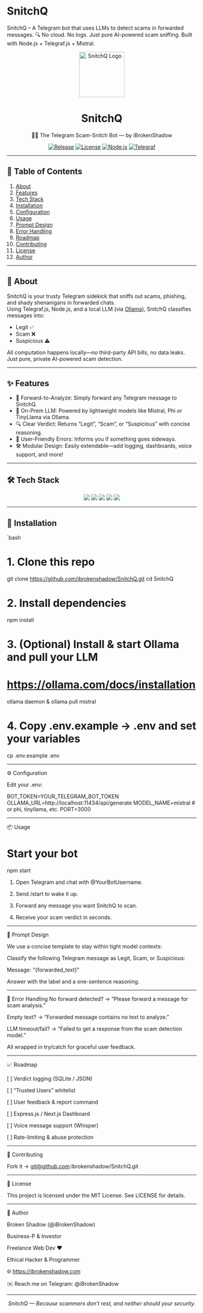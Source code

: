 # SnitchQ
SnitchQ – A Telegram bot that uses LLMs to detect scams in forwarded messages. 🔍 No cloud. No logs. Just pure AI-powered scam sniffing. Built with Node.js + Telegraf.js + Mistral.



<p align="center">
  <img src="https://raw.githubusercontent.com/ibrokenshadow/SnitchQ/main/assets/snitchq-logo.png" alt="SnitchQ Logo" width="120" />
  <h1 align="center">SnitchQ</h1>
  <p align="center">🕵️‍♂️ The Telegram Scam-Snitch Bot — by iBrokenShadow</p>
</p>

<p align="center">
  <a href="https://github.com/ibrokenshadow/SnitchQ/releases"><img src="https://img.shields.io/github/v/release/ibrokenshadow/SnitchQ?style=for-the-badge" alt="Release" /></a>
  <a href="https://github.com/ibrokenshadow/SnitchQ/blob/main/LICENSE"><img src="https://img.shields.io/github/license/ibrokenshadow/SnitchQ?style=for-the-badge" alt="License" /></a>
  <a href="https://nodejs.org/"><img src="https://img.shields.io/badge/Node.js-18.x-green?style=for-the-badge" alt="Node.js" /></a>
  <a href="https://telegraf.js.org/"><img src="https://img.shields.io/badge/Telegraf-4.x-blue?style=for-the-badge" alt="Telegraf" /></a>
</p>

---

## 🚀 Table of Contents
1. [About](#about)  
2. [Features](#features)  
3. [Tech Stack](#tech-stack)  
4. [Installation](#installation)  
5. [Configuration](#configuration)  
6. [Usage](#usage)  
7. [Prompt Design](#prompt-design)  
8. [Error Handling](#error-handling)  
9. [Roadmap](#roadmap)  
10. [Contributing](#contributing)  
11. [License](#license)  
12. [Author](#author)  

---

## 🤖 About
SnitchQ is your trusty Telegram sidekick that sniffs out scams, phishing, and shady shenanigans in forwarded chats.  
Using Telegraf.js, Node.js, and a local LLM (via [Ollama](https://ollama.com/)), SnitchQ classifies messages into:
- Legit ✅  
- Scam ❌  
- Suspicious ⚠️  

All computation happens locally—no third-party API bills, no data leaks. Just pure, private AI-powered scam detection.

---

## ✨ Features
- 📨 Forward-to-Analyze: Simply forward any Telegram message to SnitchQ.  
- 🧠 On-Prem LLM: Powered by lightweight models like Mistral, Phi or TinyLlama via Ollama.  
- 🔍 Clear Verdict: Returns “Legit”, “Scam”, or “Suspicious” with concise reasoning.  
- 🚨 User-Friendly Errors: Informs you if something goes sideways.  
- 🛠️ Modular Design: Easily extendable—add logging, dashboards, voice support, and more!  

---

## 🛠️ Tech Stack
<p align="center">
  <img src="https://img.shields.io/badge/Node.js-18.x-green?style=flat-square" />  
  <img src="https://img.shields.io/badge/Telegraf-4.x-blue?style=flat-square" />  
  <img src="https://img.shields.io/badge/Ollama-Local%20LLM-orange?style=flat-square" />  
  <img src="https://img.shields.io/badge/Mistral/Phi/TinyLlama-gray?style=flat-square" />  
  <img src="https://img.shields.io/badge/SQLite-optional-yellow?style=flat-square" />  
</p>

---

## 🧩 Installation

`bash
# 1. Clone this repo
git clone https://github.com/ibrokenshadow/SnitchQ.git
cd SnitchQ

# 2. Install dependencies
npm install

# 3. (Optional) Install & start Ollama and pull your LLM
#    https://ollama.com/docs/installation
ollama daemon &
ollama pull mistral

# 4. Copy .env.example → .env and set your variables
cp .env.example .env


---

⚙️ Configuration

Edit your .env:

BOT_TOKEN=YOUR_TELEGRAM_BOT_TOKEN
OLLAMA_URL=http://localhost:11434/api/generate
MODEL_NAME=mistral   # or phi, tinyllama, etc.
PORT=3000


---

📦 Usage

# Start your bot
npm start

1. Open Telegram and chat with @YourBotUsername.


2. Send /start to wake it up.


3. Forward any message you want SnitchQ to scan.


4. Receive your scam verdict in seconds.




---

📝 Prompt Design

We use a concise template to stay within tight model contexts:

Classify the following Telegram message as Legit, Scam, or Suspicious:

Message:
"{forwarded_text}"

Answer with the label and a one-sentence reasoning.


---

🚧 Error Handling
No forward detected? → “Please forward a message for scam analysis.”

Empty text? → “Forwarded message contains no text to analyze.”

LLM timeout/fail? → “Failed to get a response from the scam detection model.”

All wrapped in try/catch for graceful user feedback.



---

📈 Roadmap

[ ] Verdict logging (SQLite / JSON)

[ ] “Trusted Users” whitelist

[ ] User feedback & report command

[ ] Express.js / Next.js Dashboard

[ ] Voice message support (Whisper)

[ ] Rate-limiting & abuse protection



---

🤝 Contributing

Fork it → git@github.com:ibrokenshadow/SnitchQ.git


---

📜 License

This project is licensed under the MIT License. See LICENSE for details.


---

🦸 Author

Broken Shadow (@iBrokenShadow)

Business-P & Investor

Freelance Web Dev ❤️‍

Ethical Hacker & Programmer

🌐 https://ibrokenshadow.com

✉️ Reach me on Telegram: @iBrokenShadow



---

<p align="center">
  <em>SnitchQ — Because scammers don’t rest, and neither should your security.</em>
</p>
